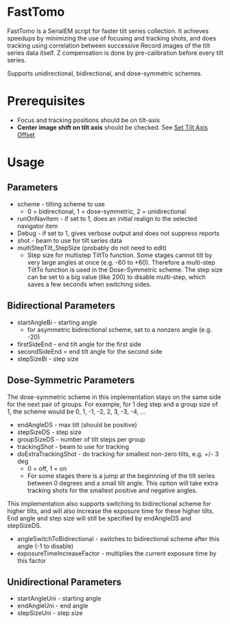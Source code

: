# FastTomo

FastTomo is a SerialEM script for faster tilt series collection. It achieves speedups by minimizing the use of focusing and tracking shots, and does tracking using correlation between successive Record images of the tilt series data itself. Z compensation is done by pre-calibration before every tilt series.

Supports unidirectional, bidirectional, and dose-symmetric schemes.


# Prerequisites

- Focus and tracking positions should be on tilt-axis
- **Center image shift on tilt axis** should be checked. See [Set Tilt Axis Offset](https://bio3d.colorado.edu/SerialEM/hlp/html/menu_tasks.htm#hid_tasks_settiltaxisoffset)


# Usage
## Parameters
- scheme - tilting scheme to use
    - 0 = bidirectional, 1 = dose-symmetric, 2 = unidirectional
- runOnNavItem - if set to 1, does an initial realign to the selected navigator item
- Debug - if set to 1, gives verbose output and does not suppress reports
- shot - beam to use for tilt series data
- multiStepTilt_StepSize (probably do not need to edit)
    - Step size for multistep TiltTo function. Some stages cannot tilt by very large angles at once (e.g. -60 to +60). Therefore a multi-step TiltTo function is used in the Dose-Symmetric scheme. The step size can be set to a big value (like 200) to disable multi-step, which saves a few seconds when switching sides.

## Bidirectional Parameters
- startAngleBi - starting angle
    - for asymmetric bidirectional scheme, set to a nonzero angle (e.g. -20)
- firstSideEnd - end tilt angle for the first side
- secondSideEnd = end tilt angle for the second side
- stepSizeBi - step size

## Dose-Symmetric Parameters
The dose-symmetric scheme in this implementation stays on the same side for the next pair of groups. For example, for 1 deg step and a group size of 1, the scheme would be 0, 1, -1, -2, 2, 3, -3, -4, ...
- endAngleDS - max tilt (should be positive)
- stepSizeDS - step size
- groupSizeDS - number of tilt steps per group
- trackingShot - beam to use for tracking
- doExtraTrackingShot - do tracking for smallest non-zero tilts, e.g. +/- 3 deg
    - 0 = off, 1 = on
    - For some stages there is a jump at the beginnning of the tilt series between 0 degrees and a small tilt angle. This option will take extra tracking shots for the smallest positive and negative angles.

This implementation also supports switching to bidirectional scheme for higher tilts, and will also increase the exposure time for these higher tilts. End angle and step size will still be specified by endAngleDS and stepSizeDS.
- angleSwitchToBidirectional - switches to bidirectional scheme after this angle (-1 to disable)
- exposureTimeIncreaseFactor - multiplies the current exposure time by this factor

## Unidirectional Parameters
- startAngleUni - starting angle
- endAngleUni - end angle
- stepSizeUni - step size